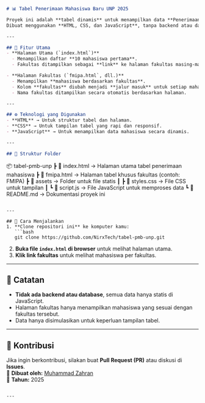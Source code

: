 
```markdown
# 📊 Tabel Penerimaan Mahasiswa Baru UNP 2025

Proyek ini adalah **tabel dinamis** untuk menampilkan data **Penerimaan Mahasiswa Baru Universitas Negeri Padang (UNP) 2025**.  
Dibuat menggunakan **HTML, CSS, dan JavaScript**, tanpa backend atau database.  

---

## 📌 Fitur Utama
- **Halaman Utama (`index.html`)**  
  - Menampilkan daftar **10 mahasiswa pertama**.
  - Fakultas ditampilkan sebagai **link** ke halaman fakultas masing-masing.  

- **Halaman Fakultas (`fmipa.html`, dll.)**  
  - Menampilkan **mahasiswa berdasarkan fakultas**.  
  - Kolom **fakultas** diubah menjadi **jalur masuk** untuk setiap mahasiswa.  
  - Nama fakultas ditampilkan secara otomatis berdasarkan halaman.  

---

## ⚙️ Teknologi yang Digunakan
- **HTML** → Untuk struktur tabel dan halaman.  
- **CSS** → Untuk tampilan tabel yang rapi dan responsif.  
- **JavaScript** → Untuk menampilkan data mahasiswa secara dinamis.  

---

## 📂 Struktur Folder
```
📦 tabel-pmb-unp
┣ 📜 index.html        → Halaman utama tabel penerimaan mahasiswa
┣ 📜 fmipa.html        → Halaman tabel khusus fakultas (contoh: FMIPA)
┣ 📂 assets            → Folder untuk file statis
┃ ┣ 📜 styles.css      → File CSS untuk tampilan
┃ ┗ 📜 script.js       → File JavaScript untuk memproses data
┗ 📜 README.md         → Dokumentasi proyek ini
```

---

## 🚀 Cara Menjalankan
1. **Clone repositori ini** ke komputer kamu:  
   ```bash
   git clone https://github.com/NirxTech/tabel-pmb-unp.git
   ```
2. **Buka file `index.html` di browser** untuk melihat halaman utama.  
3. **Klik link fakultas** untuk melihat mahasiswa per fakultas.  

---

## 🎯 Catatan
- **Tidak ada backend atau database**, semua data hanya statis di JavaScript.  
- Halaman fakultas hanya menampilkan mahasiswa yang sesuai dengan fakultas tersebut.  
- Data hanya disimulasikan untuk keperluan tampilan tabel.  

---

## 🤝 Kontribusi
Jika ingin berkontribusi, silakan buat **Pull Request (PR)** atau diskusi di **Issues**.  
📝 **Dibuat oleh:** [Muhammad Zahran](https://github.com/NirxTech)  
📅 **Tahun:** 2025  
```

---
